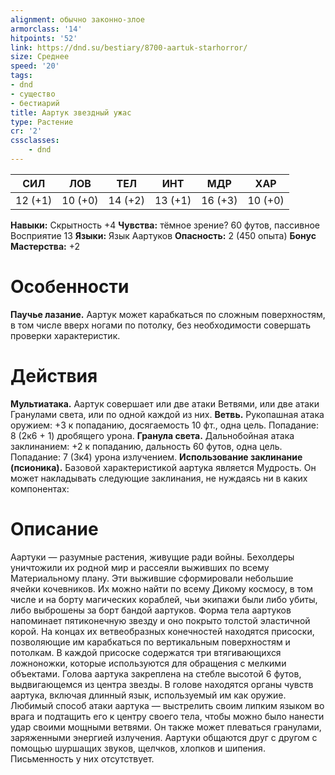 ```yaml
---
alignment: обычно законно-злое
armorclass: '14'
hitpoints: '52'
link: https://dnd.su/bestiary/8700-aartuk-starhorror/
size: Среднее
speed: '20'
tags:
- dnd
- существо
- бестиарий
title: Аартук звездный ужас
type: Растение
cr: '2'
cssclasses:
    - dnd
---
```



| СИЛ | ЛОВ | ТЕЛ | ИНТ | МДР | ХАР |
|---|---|---|---|---|---|
| 12 (+1) | 10 (+0) | 14 (+2) | 13 (+1) | 16 (+3) | 10 (+0) |
**Навыки:** Скрытность +4
**Чувства:** тёмное зрение? 60 футов, пассивное Восприятие 13
**Языки:** Язык Аартуков
**Опасность:** 2 (450 опыта)
**Бонус Мастерства:** +2


# Особенности
**Паучье лазание.** Аартук может карабкаться по сложным поверхностям, в том числе вверх ногами по потолку, без необходимости совершать проверки характеристик.


# Действия
**Мультиатака.** Аартук совершает или две атаки Ветвями, или две атаки Гранулами света, или по одной каждой из них.
**Ветвь.** Рукопашная атака оружием: +3 к попаданию, досягаемость 10 фт., одна цель. Попадание: 8 (2к6 + 1) дробящего урона.
**Гранула света.** Дальнобойная атака заклинанием: +2 к попаданию, дальность 60 футов, одна цель. Попадание: 7 (3к4) урона излучением.
**Использование заклинание (псионика).** Базовой характеристикой аартука является Мудрость. Он может накладывать следующие заклинания, не нуждаясь ни в каких компонентах:


# Описание
Аартуки — разумные растения, живущие ради войны. Бехолдеры уничтожили их родной мир и рассеяли выживших по всему Материальному плану. Эти выжившие сформировали небольшие ячейки кочевников.       Их можно найти по всему Дикому космосу, в том числе и на борту магических кораблей, чьи экипажи были либо убиты, либо выброшены за борт бандой аартуков. Форма тела аартуков напоминает пятиконечную звезду и оно покрыто толстой эластичной корой. На концах их ветвеобразных конечностей находятся присоски, позволяющие им карабкаться по вертикальным поверхностям и потолкам. В каждой присоске содержатся три втягивающихся ложноножки, которые используются для обращения с мелкими объектами. Голова аартука закреплена на стебле высотой 6 футов, выдвигающемся из центра звезды. В голове находятся органы чувств аартука, включая длинный язык, используемый им как оружие. Любимый способ атаки аартука — выстрелить своим липким языком во врага и подтащить его к центру своего тела, чтобы можно было нанести удар своими мощными ветвями. Он также может плеваться гранулами, заряженными энергией излучения. Аартуки общаются друг с другом с помощью шуршащих звуков, щелчков, хлопков и шипения. Письменность у них отсутствует.